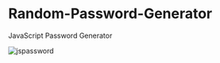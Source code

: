 # Random-Password-Generator
JavaScript Password Generator

![jspassword](https://user-images.githubusercontent.com/112726692/236601605-54f4fdbc-cd68-43f0-b022-cc658e804e47.png)
